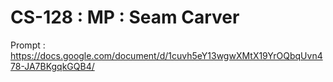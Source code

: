 # CS-128 : MP : Seam Carver

Prompt : https://docs.google.com/document/d/1cuvh5eY13wgwXMtX19YrOQbqUvn478-JA7BKgqkGQB4/
